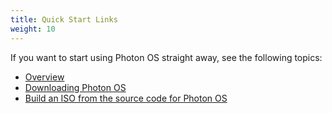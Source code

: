 ```yaml
---
title: Quick Start Links
weight: 10
---
```



If you want to start using Photon OS straight away, see the following topics:

- [Overview](./overview/)
- [Downloading Photon OS](./installation-guide/downloading-photon/)
- [Build an ISO from the source code for Photon OS](./installation-guide/building-images/build-iso-from-source/)
